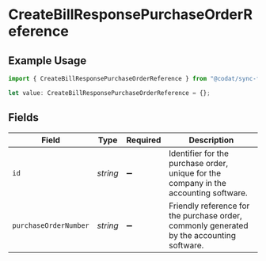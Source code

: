 # CreateBillResponsePurchaseOrderReference

## Example Usage

```typescript
import { CreateBillResponsePurchaseOrderReference } from "@codat/sync-for-payables-version-1/sdk/models/shared";

let value: CreateBillResponsePurchaseOrderReference = {};
```

## Fields

| Field                                                                                     | Type                                                                                      | Required                                                                                  | Description                                                                               |
| ----------------------------------------------------------------------------------------- | ----------------------------------------------------------------------------------------- | ----------------------------------------------------------------------------------------- | ----------------------------------------------------------------------------------------- |
| `id`                                                                                      | *string*                                                                                  | :heavy_minus_sign:                                                                        | Identifier for the purchase order, unique for the company in the accounting software.     |
| `purchaseOrderNumber`                                                                     | *string*                                                                                  | :heavy_minus_sign:                                                                        | Friendly reference for the purchase order, commonly generated by the accounting software. |